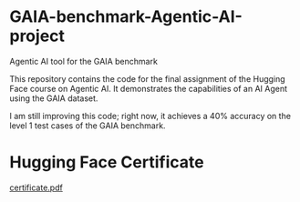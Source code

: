 # GAIA-benchmark-Agentic-AI-project
Agentic AI tool for the GAIA benchmark

This repository contains the code for the final assignment of the Hugging Face course on Agentic AI. It demonstrates the capabilities of an AI Agent using the GAIA dataset.

I am still improving this code; right now, it achieves a 40% accuracy on the level 1 test cases of the GAIA benchmark.



# Hugging Face Certificate


[certificate.pdf](https://github.com/user-attachments/files/21478513/certificate.pdf)
